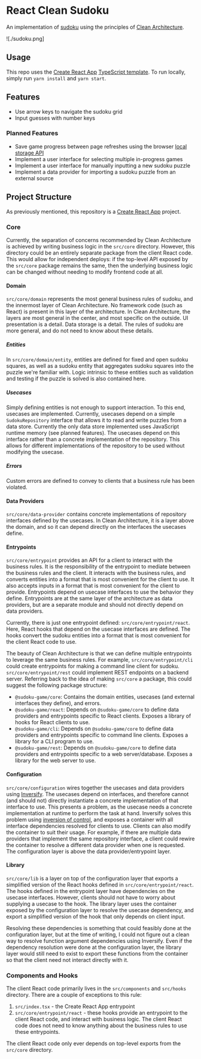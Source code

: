 # React Clean Sudoku

An implementation of [sudoku](https://en.wikipedia.org/wiki/Sudoku) using the principles of [Clean Architecture](https://blog.cleancoder.com/uncle-bob/2012/08/13/the-clean-architecture.html).

![./sudoku.png]

## Usage

This repo uses the [Create React App](https://create-react-app.dev/) [TypeScript template](https://create-react-app.dev/docs/adding-typescript/). To run locally, simply run `yarn install` and `yarn start`.

## Features

* Use arrow keys to navigate the sudoku grid
* Input guesses with number keys

### Planned Features

* Save game progress between page refreshes using the browser [local storage API](https://developer.mozilla.org/en-US/docs/Web/API/Window/localStorage)
* Implement a user interface for selecting multiple in-progress games
* Implement a user interface for manually inputting a new sudoku puzzle
* Implement a data provider for importing a sudoku puzzle from an external source

## Project Structure

As previously mentioned, this repository is a [Create React App](https://create-react-app.dev/) project.

### Core

Currently, the separation of concerns recommended by Clean Architecture is achieved by writing business logic in the `src/core` directory. However, this directory could be an entirely separate package from the client React code. This would allow for independent deploys: if the top-level API exposed by the `src/core` package remains the same, then the underlying business logic can be changed without needing to modify frontend code at all.

#### Domain

`src/core/domain` represents the most general business rules of sudoku, and the innermost layer of Clean Architecture. No framework code (such as React) is present in this layer of the architecture. In Clean Architecture, the layers are most general in the center, and most specific on the outside. UI presentation is a detail. Data storage is a detail. The rules of sudoku are more general, and do not need to know about these details.

##### Entities

In `src/core/domain/entity`, entities are defined for fixed and open sudoku squares, as well as a sudoku entity that aggregates sudoku squares into the puzzle we're familiar with. Logic intrinsic to these entities such as validation and testing if the puzzle is solved is also contained here.

##### Usecases

Simply defining entities is not enough to support interaction. To this end, usecases are implemented. Currently, usecases depend on a simple `SudokuRepository` interface that allows it to read and write puzzles from a data store. Currently the only data store implemented uses JavaScript runtime memory (see planned features). The usecases depend on this interface rather than a concrete implementation of the repository. This allows for different implementations of the repository to be used without modifying the usecase.

##### Errors

Custom errors are defined to convey to clients that a business rule has been violated.

#### Data Providers

`src/core/data-provider` contains concrete implementations of repository interfaces defined by the usecases. In Clean Architecture, it is a layer above the domain, and so it can depend directly on the interfaces the usecases define.

#### Entrypoints

`src/core/entrypoint` provides an API for a client to interact with the business rules. It is the responsibility of the entrypoint to mediate between the business rules and the client. It interacts with the business rules, and converts entities into a format that is most convenient for the client to use. It also accepts inputs in a format that is most convenient for the client to provide. Entrypoints depend on usecase interfaces to use the behavior they define. Entrypoints are at the same layer of the architecture as data providers, but are a separate module and should not directly depend on data providers.

Currently, there is just one entrypoint defined: `src/core/entrypoint/react`. Here, React hooks that depend on the usecase interfaces are defined. The hooks convert the sudoku entities into a format that is most convenient for the client React code to use.

The beauty of Clean Architecture is that we can define multiple entrypoints to leverage the same business rules. For example, `src/core/entrypoint/cli` could create entrypoints for making a command line client for sudoku. `src/core/entrypoint/rest` could implement REST endpoints on a backend server. Referring back to the idea of making `src/core` a package, this could suggest the following package structure:

* `@sudoku-game/core`: Contains the domain entities, usecases (and external interfaces they define), and errors.
* `@sudoku-game/react`: Depends on `@sudoku-game/core` to define data providers and entrypoints specific to React clients. Exposes a library of hooks for React clients to use.
* `@sudoku-game/cli`: Depends on `@sudoku-game/core` to define data providers and entrypoints specific to command line clients. Exposes a library for a CLI program to use.
* `@sudoku-game/rest`: Depends on `@sudoku-game/core` to define data providers and entrypoints specific to a web server/database. Exposes a library for the web server to use.

#### Configuration

`src/core/configuration` wires together the usecases and data providers using [Inversify](https://inversify.io/). The usecases depend on interfaces, and therefore cannot (and should not) directly instantiate a concrete implementation of that interface to use. This presents a problem, as the usecase needs a concrete implementation at runtime to perform the task at hand. Inversify solves this problem using [inversion of control](https://en.wikipedia.org/wiki/Inversion_of_control), and exposes a container with all interface dependencies resolved for clients to use. Clients can also modify the container to suit their usage. For example, if there are multiple data providers that implement the same repository interface, a client could rewire the container to resolve a different data provider when one is requested. The configuration layer is above the data provider/entrypoint layer.

#### Library

`src/core/lib` is a layer on top of the configuration layer that exports a simplified version of the React hooks defined in `src/core/entrypoint/react`. The hooks defined in the entrypoint layer have dependencies on the usecase interfaces. However, clients should not have to worry about supplying a usecase to the hook. The library layer uses the container exposed by the configuration layer to resolve the usecase dependency, and export a simplified version of the hook that only depends on client input.

Resolving these dependencies is something that could feasibly done at the configuration layer, but at the time of writing, I could not figure out a clean way to resolve function argument dependencies using Inversify. Even if the dependency resolution were done at the configuration layer, the library layer would still need to exist to export these functions from the container so that the client need not interact directly with it.

### Components and Hooks 

The client React code primarily lives in the `src/components` and `src/hooks` directory. There are a couple of exceptions to this rule:

1. `src/index.tsx` - the Create React App entrypoint
2. `src/core/entrypoint/react` - these hooks provide an entrypoint to the client React code, and interact with business logic. The client React code does not need to know anything about the business rules to use these entrypoints.

The client React code only ever depends on top-level exports from the `src/core` directory.
